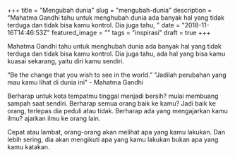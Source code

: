 +++
title = "Mengubah dunia"
slug = "mengubah-dunia"
description = "Mahatma Gandhi tahu untuk menghubah dunia ada banyak hal yang tidak terduga dan tidak bisa kamu kontrol. Dia juga tahu, "
date = "2018-11-16T14:46:53Z"
featured_image = ""
tags = "inspirasi"
draft = true
+++ 
 
Mahatma Gandhi tahu untuk menghubah dunia ada banyak hal yang tidak terduga dan tidak bisa kamu kontrol. Dia juga tahu, ada hal yang bisa kamu kuasai sekarang, yaitu diri kamu sendiri.

“Be the change that you wish to see in the world.” 
"Jadilah perubahan yang mau kamu lihat di dunia ini" - Mahatma Gandhi

Berharap untuk kota tempatmu tinggal menjadi bersih? mulai membuang sampah saat sendiri. 
Berharap semua orang baik ke kamu? Jadi baik ke orang, terlepas dia peduli atau tidak.
Berharap ada yang mengajarkan kamu ilmu? ajarkan ilmu ke orang lain.

Cepat atau lambat, orang-orang akan melihat apa yang kamu lakukan. Dan lebih sering, dia akan mengikuti apa yang kamu lakukan bukan apa yang kamu katakan.